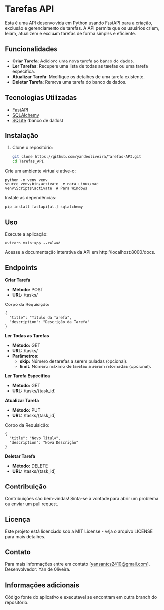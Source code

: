 # Tarefas API

Esta é uma API desenvolvida em Python usando FastAPI para a criação, exclusão e gerenciamento de tarefas. A API permite que os usuários criem, leiam, atualizem e excluam tarefas de forma simples e eficiente.

## Funcionalidades

- **Criar Tarefa**: Adicione uma nova tarefa ao banco de dados.
- **Ler Tarefas**: Recupere uma lista de todas as tarefas ou uma tarefa específica.
- **Atualizar Tarefa**: Modifique os detalhes de uma tarefa existente.
- **Deletar Tarefa**: Remova uma tarefa do banco de dados.

## Tecnologias Utilizadas

- [FastAPI](https://fastapi.tiangolo.com/)
- [SQLAlchemy](https://www.sqlalchemy.org/)
- [SQLite](https://www.sqlite.org/index.html) (banco de dados)

## Instalação

1. Clone o repositório:
   ```bash
   git clone https://github.com/yandeoliveira/Tarefas-API.git
   cd Tarefas_API
Crie um ambiente virtual e ative-o:
```
python -m venv venv
source venv/bin/activate  # Para Linux/Mac
venv\Scripts\activate  # Para Windows
```
Instale as dependências:

```
pip install fastapi[all] sqlalchemy
```
## Uso
Execute a aplicação:

```
uvicorn main:app --reload
```
Acesse a documentação interativa da API em http://localhost:8000/docs.

## Endpoints

**Criar Tarefa**      

- **Método:** POST
- **URL:** /tasks/

Corpo da Requisição:
```
{
  "title": "Título da Tarefa",
  "description": "Descrição da Tarefa"
}
```
**Ler Todas as Tarefas**

- **Método:** GET
- **URL:** /tasks/
- **Parâmetros:**
   - **skip:** Número de tarefas a serem puladas (opcional).
   - **limit:** Número máximo de tarefas a serem retornadas (opcional).

**Ler Tarefa Específica**

- **Método:** GET
- **URL:** /tasks/{task_id}

**Atualizar Tarefa**

- **Método:** PUT
- **URL:** /tasks/{task_id}
  
Corpo da Requisição:

```
{
  "title": "Novo Título",
  "description": "Nova Descrição"
}
```
**Deletar Tarefa**

- **Método:** DELETE
- **URL:** /tasks/{task_id}
  
## Contribuição
Contribuições são bem-vindas! Sinta-se à vontade para abrir um problema ou enviar um pull request.

## Licença
Este projeto está licenciado sob a MIT License - veja o arquivo LICENSE para mais detalhes.

## Contato
Para mais informações entre em contato [yansantos2410@gmail.com].
Desenvolvedor: Yan de Oliveira.

## Informações adicionais
Código fonte do aplicativo e executavel se encontram em outra branch do repositório.


